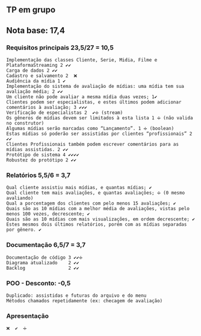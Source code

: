 ## TP em grupo

## Nota base: 17,4

### Requisitos principais 23,5/27 = 10,5
	Implementação das classes Cliente, Serie, Midia, Filme e PlataformaStreaming 2 ✔✔
	Carga de dados 2 ✔✔
	Cadastro e salvamento 2  ❌
	Audiência da mídia 1 ✔
	Implementação do sistema de avaliação de mídias: uma mídia tem sua avaliação média; 2 ✔✔
	Um cliente não pode avaliar a mesma mídia duas vezes; 1✔
	Clientes podem ser especialistas, e estes últimos podem adicionar comentários à avaliação; 3 ✔✔✔
	Verificação de especialistas 2  ✔➗ (stream)
	Os gêneros de mídias devem ser limitados à esta lista 1 ➗ (não valida no construtor)
	Algumas mídias serão marcadas como “Lançamento”. 1 ➗ (boolean)
	Estas mídias só poderão ser assistidas por clientes “profissionais” 2 ✔✔
	Clientes Profissionais também podem escrever comentários para as mídias assistidas. 2 ✔✔
	Protótipo de sistema 4 ✔✔✔✔
	Robustez do protótipo 2 ✔✔

### Relatórios 5,5/6 = 3,7
	Qual cliente assistiu mais mídias, e quantas mídias; ✔
	Qual cliente tem mais avaliações, e quantas avaliações; ➗ (0 mesmo avaliando)
	Qual a porcentagem dos clientes com pelo menos 15 avaliações; ✔
	Quais são as 10 mídias com a melhor média de avaliações, vistas pelo menos 100 vezes, decrescente; ✔
	Quais são as 10 mídias com mais visualizações, em ordem decrescente; ✔
	Estes mesmos dois últimos relatórios, porém com as mídias separadas por gênero. ✔
	
### Documentação 6,5/7 = 3,7
	Documentação de código 3 ✔✔➗
	Diagrama atualizado    2 ✔✔
	Backlog 			   2 ✔✔
	
### POO - Desconto: -0,5
	Duplicado: assistidas e futuras do arquivo e do menu
	Métodos chamados repetidamente (ex: checagem de avaliação)
	
### Apresentação


	❌  ✔ ️ ➗